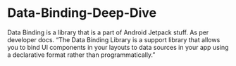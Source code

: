 # Data-Binding-Deep-Dive
Data Binding is a library that is a part of Android Jetpack stuff. As per developer docs. “The Data Binding Library is a support library that allows you to bind UI components in your layouts to data sources in your app using a declarative format rather than programmatically.”
